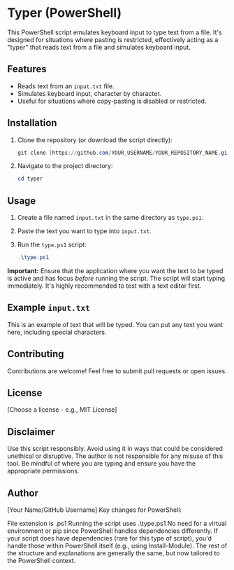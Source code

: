 # Typer (PowerShell)

This PowerShell script emulates keyboard input to type text from a file. It's designed for situations where pasting is restricted, effectively acting as a "typer" that reads text from a file and simulates keyboard input.

## Features

* Reads text from an `input.txt` file.
* Simulates keyboard input, character by character.
* Useful for situations where copy-pasting is disabled or restricted.

## Installation

1.  Clone the repository (or download the script directly):

    ```powershell
    git clone [https://github.com/YOUR_USERNAME/YOUR_REPOSITORY_NAME.git](https://www.google.com/search?q=https://github.com/YOUR_USERNAME/YOUR_REPOSITORY_NAME.git)
    ```

2.  Navigate to the project directory:

    ```powershell
    cd typer
    ```

## Usage

1.  Create a file named `input.txt` in the same directory as `type.ps1`.
2.  Paste the text you want to type into `input.txt`.
3.  Run the `type.ps1` script:

    ```powershell
    .\type.ps1
    ```

**Important:** Ensure that the application where you want the text to be typed is active and has focus *before* running the script.  The script will start typing immediately. It's highly recommended to test with a text editor first.

## Example `input.txt`

This is an example of text that will be typed.
You can put any text you want here, including special characters.


## Contributing

Contributions are welcome! Feel free to submit pull requests or open issues.

## License

[Choose a license - e.g., MIT License]

## Disclaimer

Use this script responsibly. Avoid using it in ways that could be considered unethical or disruptive. The author is not responsible for any misuse of this tool. Be mindful of where you are typing and ensure you have the appropriate permissions.

## Author

[Your Name/GitHub Username]
Key changes for PowerShell:

File extension is .ps1
Running the script uses .\type.ps1
No need for a virtual environment or pip since PowerShell handles dependencies differently. If your script does have dependencies (rare for this type of script), you'd handle those within PowerShell itself (e.g., using Install-Module).
The rest of the structure and explanations are generally the same, but now tailored to the PowerShell context.
